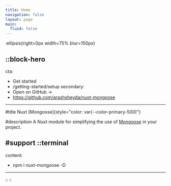 ```yaml
---
title: Home
navigation: false
layout: page
main:
  fluid: false
---
```


:ellipsis{right=0px width=75% blur=150px}

::block-hero
---
cta:
  - Get started
  - /getting-started/setup
secondary:
  - Open on GitHub →
  - https://github.com/arashsheyda/nuxt-mongoose
---

#title
Nuxt [Mongoose]{style="color: var(--color-primary-500)"}

#description
A Nuxt module for simplifying the use of [Mongoose](https://mongoosejs.com/) in your project.

#support
  ::terminal
  ---
  content:
  - npm i nuxt-mongoose -D
  ---
  ::
::

<!-- TODO: features -->
